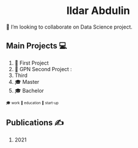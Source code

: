 <h1 align="center">Ildar Abdulin</h1>

👯 I’m looking to collaborate on Data Science project.

<!--
Эмодзи https://gist.github.com/rxaviers/7360908
:dollar:
:briefcase:

Here are some ideas to get you started:

- 🔭 I’m currently working on ...
- 🌱 I’m currently learning ...
- 
- 🤔 I’m looking for help with ...
- 💬 Ask me about ...
- 📫 How to reach me: ...
- 😄 Pronouns: ...
- ⚡ Fun fact: ...
-->

## Main Projects :computer:
1. :rocket: First Project 
2. :briefcase: GPN Second Project :
3. Third
4. :mortar_board: Master
5. :mortar_board: Bachelor

<sup><sub>:mortar_board: work :briefcase: education :rocket: start-up</sub></sup>

## Publications ✍️
1. 2021
